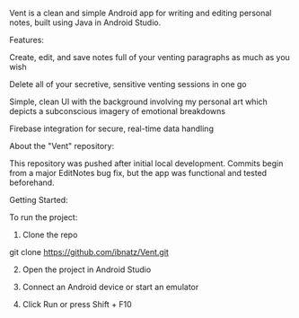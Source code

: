 Vent is a clean and simple Android app for writing and editing personal notes, built using Java in Android Studio.



Features:

Create, edit, and save notes full of your venting paragraphs as much as you wish

Delete all of your secretive, sensitive venting sessions in one go

Simple, clean UI with the background involving my personal art which depicts a subconscious imagery of emotional breakdowns

Firebase integration for secure, real-time data handling




About the "Vent" repository:

This repository was pushed after initial local development. Commits begin from a major EditNotes bug fix, but the app was functional and tested beforehand.




Getting Started:

To run the project:

1. Clone the repo

git clone https://github.com/ibnatz/Vent.git

2. Open the project in Android Studio

3. Connect an Android device or start an emulator

4. Click Run or press Shift + F10
